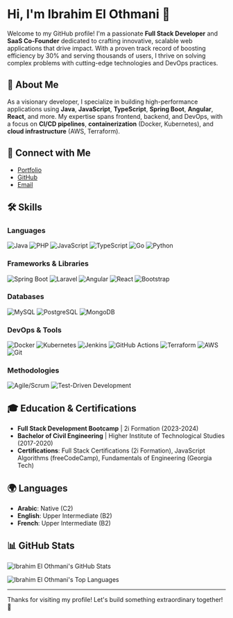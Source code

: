 # Hi, I'm Ibrahim El Othmani 👋

Welcome to my GitHub profile! I'm a passionate **Full Stack Developer** and **SaaS Co-Founder** dedicated to crafting innovative, scalable web applications that drive impact. With a proven track record of boosting efficiency by 30% and serving thousands of users, I thrive on solving complex problems with cutting-edge technologies and DevOps practices.

## 🚀 About Me
As a visionary developer, I specialize in building high-performance applications using **Java**, **JavaScript**, **TypeScript**, **Spring Boot**, **Angular**, **React**, and more. My expertise spans frontend, backend, and DevOps, with a focus on **CI/CD pipelines**, **containerization** (Docker, Kubernetes), and **cloud infrastructure** (AWS, Terraform). 

## 🔗 Connect with Me
- [Portfolio](https://ibrahimelothmani.vercel.app/)
- [GitHub](https://github.com/ibrahimelothmani)
- [Email](mailto:ibrahimelothmanii@gmail.com)

## 🛠️ Skills

### Languages
![Java](https://img.shields.io/badge/Java-ED8B00?style=for-the-badge&logo=java&logoColor=white)
![PHP](https://img.shields.io/badge/PHP-777BB4?style=for-the-badge&logo=php&logoColor=white)
![JavaScript](https://img.shields.io/badge/JavaScript-F7DF1E?style=for-the-badge&logo=javascript&logoColor=black)
![TypeScript](https://img.shields.io/badge/TypeScript-007ACC?style=for-the-badge&logo=typescript&logoColor=white)
![Go](https://img.shields.io/badge/Go-00ADD8?style=for-the-badge&logo=go&logoColor=white)
![Python](https://img.shields.io/badge/Python-3776AB?style=for-the-badge&logo=python&logoColor=white)

### Frameworks & Libraries
![Spring Boot](https://img.shields.io/badge/Spring%20Boot-6DB33F?style=for-the-badge&logo=spring&logoColor=white)
![Laravel](https://img.shields.io/badge/Laravel-FF2D20?style=for-the-badge&logo=laravel&logoColor=white)
![Angular](https://img.shields.io/badge/Angular-DD0031?style=for-the-badge&logo=angular&logoColor=white)
![React](https://img.shields.io/badge/React-61DAFB?style=for-the-badge&logo=react&logoColor=black)
![Bootstrap](https://img.shields.io/badge/Bootstrap-563D7C?style=for-the-badge&logo=bootstrap&logoColor=white)

### Databases
![MySQL](https://img.shields.io/badge/MySQL-4479A1?style=for-the-badge&logo=mysql&logoColor=white)
![PostgreSQL](https://img.shields.io/badge/PostgreSQL-316192?style=for-the-badge&logo=postgresql&logoColor=white)
![MongoDB](https://img.shields.io/badge/MongoDB-47A248?style=for-the-badge&logo=mongodb&logoColor=white)

### DevOps & Tools
![Docker](https://img.shields.io/badge/Docker-2496ED?style=for-the-badge&logo=docker&logoColor=white)
![Kubernetes](https://img.shields.io/badge/Kubernetes-326CE5?style=for-the-badge&logo=kubernetes&logoColor=white)
![Jenkins](https://img.shields.io/badge/Jenkins-D24939?style=for-the-badge&logo=jenkins&logoColor=white)
![GitHub Actions](https://img.shields.io/badge/GitHub_Actions-2088FF?style=for-the-badge&logo=github-actions&logoColor=white)
![Terraform](https://img.shields.io/badge/Terraform-623CE4?style=for-the-badge&logo=terraform&logoColor=white)
![AWS](https://img.shields.io/badge/AWS-232F3E?style=for-the-badge&logo=amazon-aws&logoColor=white)
![Git](https://img.shields.io/badge/Git-F05032?style=for-the-badge&logo=git&logoColor=white)

### Methodologies
![Agile/Scrum](https://img.shields.io/badge/Agile%2FScrum-0088CC?style=for-the-badge)
![Test-Driven Development](https://img.shields.io/badge/TDD-00A86B?style=for-the-badge)

## 🎓 Education & Certifications
- **Full Stack Development Bootcamp** | 2i Formation (2023-2024)
- **Bachelor of Civil Engineering** | Higher Institute of Technological Studies (2017-2020)
- **Certifications**: Full Stack Certifications (2i Formation), JavaScript Algorithms (freeCodeCamp), Fundamentals of Engineering (Georgia Tech)

## 🌍 Languages
- **Arabic**: Native (C2)
- **English**: Upper Intermediate (B2)
- **French**: Upper Intermediate (B2)

## 📊 GitHub Stats
![Ibrahim El Othmani's GitHub Stats](https://github-readme-stats.vercel.app/api?username=ibrahimelothmani&show_icons=true&theme=radical)

![Ibrahim El Othmani's Top Languages](https://github-readme-stats.vercel.app/api/top-langs/?username=ibrahimelothmani&layout=compact&theme=radical)

---

Thanks for visiting my profile! Let's build something extraordinary together! 🚀
